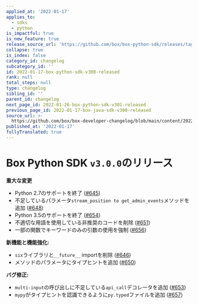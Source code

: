 ```yaml
---
applied_at: '2022-01-17'
applies_to:
  - sdks
  - python
is_impactful: true
is_new_feature: true
release_source_url: 'https://github.com/box/box-python-sdk/releases/tag/v3.0.0'
collapse: true
is_index: false
category_id: changelog
subcategory_id: ''
id: 2022-01-17-box-python-sdk-v300-released
rank: null
total_steps: null
type: changelog
sibling_id: ''
parent_id: changelog
next_page_id: 2022-01-26-box-python-sdk-v301-released
previous_page_id: 2022-01-17-box-java-sdk-v300-released
source_url: >-
  https://github.com/box/box-developer-changelog/blob/main/content/2022/01-17-box-python-sdk-v300-released.md
published_at: '2022-01-17'
fullyTranslated: true
---
```

# Box Python SDK `v3.0.0`のリリース

**重大な変更**

* Python 2.7のサポートを終了 ([#645][1])
* 不足しているパラメータ`stream_position to get_admin_events`メソッドを追加 ([#648][2])
* Python 3.5のサポートを終了 ([#654][3])
* 不適切な用語を使用している非推奨のコードを削除 ([#651][4])
* 一部の関数でキーワードのみの引数の使用を強制 ([#656][5])

**新機能と機能強化:**

* `six`ライブラリと`__future__` importを削除 ([#646][6])
* メソッドのパラメータにタイプヒントを追加 ([#650][7])

**バグ修正:**

* `multi-input`の呼び出しに不足している`api_call`デコレータを追加 ([#653][8])
* `mypy`がタイプヒントを認識できるように`py.typed`ファイルを追加 ([#657][9])

[1]: https://github.com/box/box-python-sdk/pull/645

[2]: https://github.com/box/box-python-sdk/pull/648

[3]: https://github.com/box/box-python-sdk/pull/654

[4]: https://github.com/box/box-python-sdk/pull/651

[5]: https://github.com/box/box-python-sdk/pull/656

[6]: https://github.com/box/box-python-sdk/pull/646

[7]: https://github.com/box/box-python-sdk/pull/650

[8]: https://github.com/box/box-python-sdk/pull/653

[9]: https://github.com/box/box-python-sdk/pull/657
